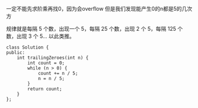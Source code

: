 一定不能先求阶乘再找0，因为会overflow
但是我们发现能产生0的n都是5的几次方

规律就是每隔 5 个数，出现一个 5，每隔 25 个数，出现 2 个 5，每隔 125 个数，出现 3 个 5... 以此类推。

```
class Solution {
public:
    int trailingZeroes(int n) {
        int count = 0;
        while (n > 0) {
            count += n / 5;
            n = n / 5;
        }
        return count;
    }
};
```